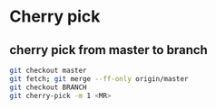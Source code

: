 # Cherry pick
## cherry pick from master to branch
```bash
git checkout master
git fetch; git merge --ff-only origin/master
git checkout BRANCH
git cherry-pick -m 1 <MR>
```
